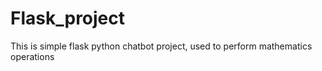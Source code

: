 # Flask_project
This is simple flask python chatbot project, used to perform mathematics operations
